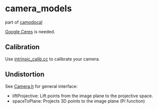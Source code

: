 # camera_models

part of [camodocal](https://github.com/hengli/camodocal)

[Google Ceres](http://ceres-solver.org) is needed.

## Calibration

Use [intrinsic_calib.cc](https://github.com/dvorak0/camera_model/blob/master/src/intrinsic_calib.cc) to calibrate your camera.

## Undistortion

See [Camera.h](https://github.com/dvorak0/camera_model/blob/master/include/camodocal/camera_models/Camera.h) for general interface:

- liftProjective: Lift points from the image plane to the projective space.
- spaceToPlane: Projects 3D points to the image plane (Pi function)
